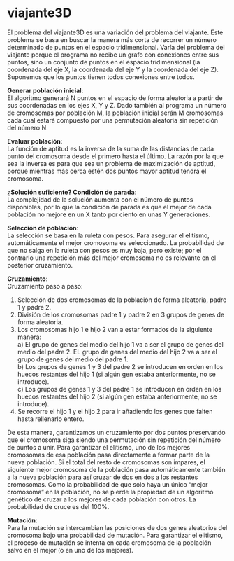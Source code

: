 # viajante3D
El problema del viajante3D es una variación del problema del viajante.
Este problema se basa en buscar la manera más corta de recorrer un número determinado de puntos en el espacio tridimensional. Varía del problema del viajante porque el programa no recibe un grafo con conexiones entre sus puntos, sino un conjunto de puntos en el espacio tridimensional (la coordenada del eje X, la coordenada del eje Y y la coordenada del eje Z). Suponemos que los puntos tienen todos conexiones entre todos.

<b>Generar población inicial</b>:<br>
El algoritmo generará N puntos en el espacio de forma aleatoria a partir de sus coordenadas en los ejes X, Y y Z. Dado también al programa un número de cromosomas por población M, la población inicial serán M cromosomas cada cual estará compuesto por una permutación aleatoria sin repetición del número N.

<b>Evaluar población</b>:<br>
La función de aptitud es la inversa de la suma de las distancias de cada punto del cromosoma desde el primero hasta el último. La razón por la que sea la inversa es para que sea un problema de maximización de aptitud, porque mientras más cerca estén dos puntos mayor aptitud tendrá el cromosoma.

<b>¿Solución suficiente? Condición de parada</b>:<br>
La complejidad de la solución aumenta con el número de puntos disponibles, por lo que la condición de parada es que el mejor de cada población no mejore en un X tanto por ciento en unas Y generaciones.

<b>Selección de población</b>:<br>
La selección se basa en la ruleta con pesos.
Para asegurar el elitismo, automáticamente el mejor cromosoma es seleccionado. La probabilidad de que no salga en la ruleta con pesos es muy baja, pero existe; por el contrario una repetición más del mejor cromosoma no es relevante en el posterior cruzamiento.

<b>Cruzamiento</b>:<br>
Cruzamiento paso a paso:<br>
1) Selección de dos cromosomas de la población de forma aleatoria, padre 1 y padre 2.<br>
2) División de los cromosomas padre 1 y padre 2 en 3 grupos de genes de forma aleatoria.<br>
3) Los cromosomas hijo 1 e hijo 2 van a estar formados de la siguiente manera:<br>
  a) El grupo de genes del medio del hijo 1 va a ser el grupo de genes del medio del padre 2. EL grupo de genes del medio del hijo 2 va a ser el grupo de genes del medio del padre 1.<br>
  b) Los grupos de genes 1 y 3 del padre 2 se introducen en orden en los huecos restantes del hijo 1 (si algún gen estaba anteriormente, no se introduce).<br>
  c) Los grupos de genes 1 y 3 del padre 1 se introducen en orden en los huecos restantes del hijo 2 (si algún gen estaba anteriormente, no se introduce).<br>
4) Se recorre el hijo 1 y el hijo 2 para ir añadiendo los genes que falten hasta rellenarlo entero.<br>

De esta manera, garantizamos un cruzamiento por dos puntos preservando que el cromosoma siga siendo una permutación sin repetición del número de puntos a unir.
Para garantizar el elitismo, uno de los mejores cromosomas de esa población pasa directamente a formar parte de la nueva población. Si el total del resto de cromosomas son impares, el siguiente mejor cromosoma de la población pasa automáticamente también a la nueva población para así cruzar de dos en dos a los restantes cromosomas. 
Como la probabilidad de que solo haya un único “mejor cromosoma” en la población, no se pierde la propiedad de un algoritmo genético de cruzar a los mejores de cada población con otros.
La probabilidad de cruce es del 100%.



<b>Mutación</b>:<br>
Para la mutación se intercambian las posiciones de dos genes aleatorios del cromosoma bajo una probabilidad de mutación. 
Para garantizar el elitismo, el proceso de mutación se intenta en cada cromosoma de la población salvo en el mejor (o en uno de los mejores).
